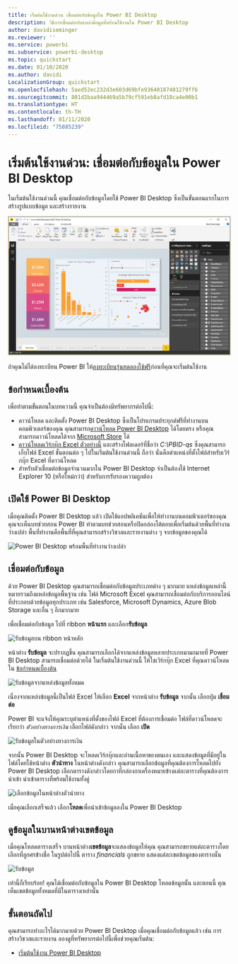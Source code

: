 ```yaml
---
title: เริ่มต้นใช้งานด่วน เชื่อมต่อกับข้อมูลใน Power BI Desktop
description: วิธีการเชื่อมต่อกับแหล่งข้อมูลที่พร้อมใช้งานใน Power BI Desktop
author: davidiseminger
ms.reviewer: ''
ms.service: powerbi
ms.subservice: powerbi-desktop
ms.topic: quickstart
ms.date: 01/10/2020
ms.author: davidi
LocalizationGroup: quickstart
ms.openlocfilehash: 5aed52ec232d3e603d69bfe93640187401279ff6
ms.sourcegitcommit: 801d2baa944469a5b79cf591eb8afd18ca4e00b1
ms.translationtype: HT
ms.contentlocale: th-TH
ms.lasthandoff: 01/11/2020
ms.locfileid: "75885239"
---
```

# <a name="quickstart-connect-to-data-in-power-bi-desktop"></a>เริ่มต้นใช้งานด่วน: เชื่อมต่อกับข้อมูลใน Power BI Desktop

ในเริ่มต้นใช้งานด่วนนี้ คุณเชื่อมต่อกับข้อมูลโดยใช้ Power BI Desktop ซึ่งเป็นขั้นตอนแรกในการสร้างรูปแบบข้อมูล และสร้างรายงาน

![Power BI Desktop](media/desktop-what-is-desktop/what-is-desktop_01.png)

ถ้าคุณไม่ได้ลงทะเบียน Power BI ให้[ลงทะเบียนรุ่นทดลองใช้ฟรี](https://app.powerbi.com/signupredirect?pbi_source=web)ก่อนที่คุณจะเริ่มต้นใช้งาน

## <a name="prerequisites"></a>ข้อกำหนดเบื้องต้น

เพื่อทำตามขั้นตอนในบทความนี้ คุณจำเป็นต้องมีทรัพยากรต่อไปนี้:

* ดาวน์โหลด และติดตั้ง Power BI Desktop ซึ่งเป็นโปรแกรมประยุกต์ฟรีที่ทำงานบนคอมพิวเตอร์ของคุณ คุณสามารถ[ดาวน์โหลด Power BI Desktop](https://powerbi.microsoft.com/desktop) ได้โดยตรง หรือคุณสามารถดาวน์โหลดได้จาก [Microsoft Store](https://aka.ms/pbidesktopstore) ได้
* [ดาวน์โหลดเวิร์กบุ๊ก Excel ตัวอย่างนี้](https://go.microsoft.com/fwlink/?LinkID=521962) และสร้างโฟลเดอร์ที่ชื่อว่า *C:\PBID-qs* ซึ่งคุณสามารถเก็บไฟล์ Excel ขั้นตอนต่อ ๆ ไปในเริ่มต้นใช้งานด่วนนี้ ถือว่า นั่นคือตำแหน่งที่ตั้งไฟล์สำหรับเวิร์กบุ๊ก Excel ที่ดาวน์โหลด
* สำหรับตัวเชื่อมต่อข้อมูลจำนวนมากใน Power BI Desktop จำเป็นต้องใช้ Internet Explorer 10 (หรือใหม่กว่า) สำหรับการรับรองความถูกต้อง

## <a name="launch-power-bi-desktop"></a>เปิดใช้ Power BI Desktop

เมื่อคุณติดตั้ง Power BI Desktop แล้ว เปิดใช้แอปพลิเคชันเพื่อให้ทำงานบนคอมพิวเตอร์ของคุณ คุณจะเห็นบทช่วยสอน Power BI ทำตามบทช่วยสอนหรือปิดกล่องโต้ตอบเพื่อเริ่มต้นด้วยพื้นที่ทำงานว่างเปล่า พื้นที่ทำงานคือพื้นที่ที่คุณสามารถสร้างวิชวลและรายงานต่าง ๆ จากข้อมูลของคุณได้

![Power BI Desktop พร้อมพื้นที่ทำงานว่างเปล่า](media/desktop-quickstart-connect-to-data/qs-connect-data_01.png)

## <a name="connect-to-data"></a>เชื่อมต่อกับข้อมูล

ด้วย Power BI Desktop คุณสามารถเชื่อมต่อกับข้อมูลประเภทต่าง ๆ มากมาย แหล่งข้อมูลเหล่านี้ หมายรวมถึงแหล่งข้อมูลพื้นฐาน เช่น ไฟล์ Microsoft Excel คุณสามารถเชื่อมต่อกับบริการออนไลน์ที่ประกอบด้วยข้อมูลทุกประเภท เช่น Salesforce, Microsoft Dynamics, Azure Blob Storage และอื่น ๆ อีกมากมาย

เพื่อเชื่อมต่อกับข้อมูล ไปที่ ribbon **หน้าแรก** และเลือก**รับข้อมูล**

![รับข้อมูลบน ribbon หน้าหลัก](media/desktop-quickstart-connect-to-data/qs-connect-data_02.png)

หน้าต่าง **รับข้อมูล** จะปรากฏขึ้น คุณสามารถเลือกได้จากแหล่งข้อมูลหลายประเภทมามกมายที่ Power BI Desktop สามารถเชื่อมต่อด้วยได้ ในเริ่มต้นใช้งานด่วนนี้ ให้ใชเวิร์กบุ๊ก Excel ที่คุณดาวน์โหลดใน [ข้อกำหนดเบื้องต้น](#prerequisites)

![รับข้อมูลจากแหล่งข้อมูลทั้งหมด](media/desktop-quickstart-connect-to-data/qs-connect-data_03.png)

เนื่องจากแหล่งข้อมูลนี้เป็นไฟล์ Excel ให้เลือก **Excel** จากหน้าต่าง **รับข้อมูล** จากนั้น เลือกปุ่ม **เชื่อมต่อ**

Power BI จะแจ้งให้คุณระบุตำแหน่งที่ตั้งของไฟล์ Excel ที่ต้องการเชื่อมต่อ ไฟล์ที่ดาวน์โหลดจะเรียกว่า *ตัวอย่างทางการเงิน* เลือกไฟล์ดังกล่าว จากนั้น เลือก **เปิด**

![รับข้อมูลในตัวอย่างทางการเงิน](media/desktop-quickstart-connect-to-data/qs-connect-data_04.png)

จากนั้น Power BI Desktop จะโหลดเวิร์กบุ๊กและอ่านเนื้อหาของตนเอง และแสดงข้อมูลที่มีอยู่ในไฟล์โดยใช้หน้าต่าง **ตัวนำทาง** ในหน้าต่างดังกล่าว คุณสามารถเลือกข้อมูลที่คุณต้องการโหลดไปยัง Power BI Desktop เลือกตารางดังกล่าวโดยกาที่กล่องกาเครื่องหมายข้างแต่ละตารางที่คุณต้องการนำเข้า นำเข้าตารางที่พร้อมใช้งานทั้งคู่

![เลือกข้อมูลในหน้าต่างตัวนำทาง](media/desktop-quickstart-connect-to-data/qs-connect-data_05.png)

เมื่อคุณเลือกเสร็จแล้ว เลือก**โหลด**เพื่อนำเข้าข้อมูลลงใน Power BI Desktop

## <a name="view-data-in-the-fields-pane"></a>ดูข้อมูลในบานหน้าต่างเขตข้อมูล

เมื่อคุณโหลดตารางเสร็จ บานหน้าต่าง**เขตข้อมูล**จะแสดงข้อมูลให้คุณ คุณสามารถขยายแต่ละตารางโดยเลือกที่ลูกศรข้างชื่อ ในรูปต่อไปนี้ ตาราง *financials* ถูกขยาย แสดงแต่ละเขตข้อมูลของตารางนั้น

![รับข้อมูล](media/desktop-quickstart-connect-to-data/qs-connect-data_06.png)

เท่านี้ก็เรียบร้อย! คุณได้เชื่อมต่อกับข้อมูลใน Power BI Desktop โหลดข้อมูลนั้น และตอนนี้ คุณเห็นเขตข้อมูลทั้งหมดที่มีในตารางเหล่านั้น

## <a name="next-steps"></a>ขั้นตอนถัดไป

คุณสามารถทำอะไรได้มากมายด้วย Power BI Desktop เมื่อคุณเชื่อมต่อกับข้อมูลแล้ว เช่น การสร้างวิชวลและรายงาน ลองดูที่ทรัพยากรต่อไปนี้เพื่อช่วยคุณเริ่มต้น:

* [เริ่มต้นใช้งาน Power BI Desktop](desktop-getting-started.md)
